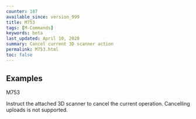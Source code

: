 ```yaml
---
counter: 187
available_since: version_999
title: M753
tags: [M-Commands] 
keywords: beta 
last_updated: April 10, 2020 
summary: Cancel current 3D scanner action 
permalink: M753.html
toc: false 
---
```



## Examples

M753

Instruct the attached 3D scanner to cancel the current operation. Cancelling uploads is not supported.

